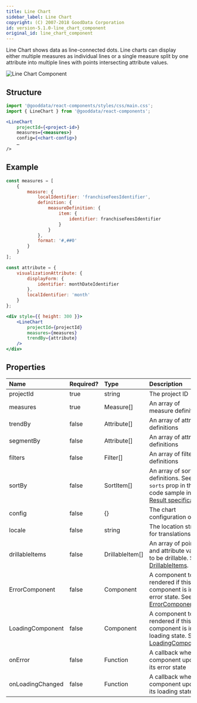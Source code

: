 ```yaml
---
title: Line Chart
sidebar_label: Line Chart
copyright: (C) 2007-2018 GoodData Corporation
id: version-5.1.0-line_chart_component
original_id: line_chart_component
---
```


Line Chart shows data as line-connected dots. Line charts can display either multiple measures as individual lines or a single measure split by one attribute into multiple lines with points intersecting attribute values.

![Line Chart Component](assets/line_chart.png "Line Chart Component")

## Structure

```jsx
import '@gooddata/react-components/styles/css/main.css';
import { LineChart } from '@gooddata/react-components';

<LineChart
    projectId={<project-id>}
    measures={<measures>}
    config={<chart-config>}
    …
/>
```

## Example

```jsx
const measures = [
    {
        measure: {
            localIdentifier: 'franchiseFeesIdentifier',
            definition: {
                measureDefinition: {
                    item: {
                        identifier: franchiseFeesIdentifier
                    }
                }
            },
            format: '#,##0'
        }
    }
];

const attribute = {
    visualizationAttribute: {
        displayForm: {
            identifier: monthDateIdentifier
        },
        localIdentifier: 'month'
    }
};

<div style={{ height: 300 }}>
    <LineChart
        projectId={projectId}
        measures={measures}
        trendBy={attribute}
    />
</div>
```

## Properties

| Name | Required? | Type | Description |
| :--- | :--- | :--- | :--- |
| projectId | true | string | The project ID |
| measures | true | Measure[] | An array of measure definitions |
| trendBy | false | Attribute[] | An array of attribute definitions |
| segmentBy | false | Attribute[] | An array of attribute definitions |
| filters | false | Filter[] | An array of filter definitions |
| sortBy | false | SortItem[] | An array of sort definitions. See the `sorts` prop in the code sample in [Result specification](result_specification.md#sorting). |
| config | false | {} | The chart configuration object |
| locale | false | string | The location string for translations |
| drillableItems | false | DrillableItem[] | An array of points and attribute values to be drillable. See [DrillableItems](drillable_item.md).|
| ErrorComponent | false | Component | A component to be rendered if this component is in error state. See [ErrorComponent](error_component.md).|
| LoadingComponent | false | Component | A component to be rendered if this component is in loading state. See [LoadingComponent](loading_component.md).|
| onError | false | Function | A callback when component updates its error state |
| onLoadingChanged | false | Function | A callback when component updates its loading state |

<!-- These internals are intentionally undocumented
| afterRender | false | Function | A callback after component is rendered |
| dataSource | false | DataSource class | A class that is used to resolve AFM |
| environment | false | string | An Internal property that changes behaviour in Analytical Designer and KPI Dashboards |
| height | false | number | Height of the component in pixels |
| pushData | false | Function | A callback after AFM is resolved |
-->
